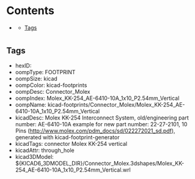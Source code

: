 



Contents
========

* [](#)
	* [Tags](#tags)

# 

## Tags

- hexID: 
- oompType: FOOTPRINT
- oompSize: kicad
- oompColor: kicad-footprints
- oompDesc: Connector_Molex
- oompIndex: Molex_KK-254_AE-6410-10A_1x10_P2.54mm_Vertical
- oompName: kicad-footprints/Connector_Molex/Molex_KK-254_AE-6410-10A_1x10_P2.54mm_Vertical
- kicadDesc: Molex KK-254 Interconnect System, old/engineering part number: AE-6410-10A example for new part number: 22-27-2101, 10 Pins (http://www.molex.com/pdm_docs/sd/022272021_sd.pdf), generated with kicad-footprint-generator
- kicadTags: connector Molex KK-254 vertical
- kicadAttr: through_hole
- kicad3DModel: ${KICAD6_3DMODEL_DIR}/Connector_Molex.3dshapes/Molex_KK-254_AE-6410-10A_1x10_P2.54mm_Vertical.wrl
